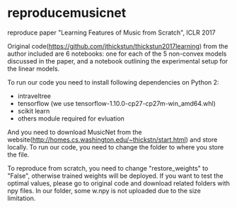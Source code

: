 # reproducemusicnet
reproduce paper "Learning Features of Music from Scratch", ICLR 2017

Original code(https://github.com/jthickstun/thickstun2017learning) from the author included are 6 notebooks: one for each of the 5 non-convex models discussed in the paper, and a notebook outlining the experimental setup for the linear models. 

To run our code you need to install following dependencies on Python 2:
- intraveltree
- tensorflow (we use tensorflow-1.10.0-cp27-cp27m-win_amd64.whl)
- scikit learn
- others module required for evluation

And you need to download MusicNet from the website(http://homes.cs.washington.edu/~thickstn/start.html) and store locally. To run our code, you need to change the folder to where you store the file.

To reproduce from scratch, you need to change "restore_weights" to "False", otherwise trained weights will be deployed. If you want to test the optimal values, please go to original code and download related folders with npy files. In our folder, some w.npy is not uploaded due to the size limitation.
